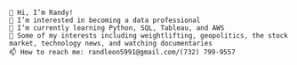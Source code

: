 
    👋 Hi, I’m Randy!
    👀 I’m interested in becoming a data professional
    🌱 I’m currently learning Python, SQL, Tableau, and AWS
    👀 Some of my interests including weightlifting, geopolitics, the stock market, technology news, and watching documentaries
    📫 How to reach me: randleon5991@gmail.com/(732) 799-9557


